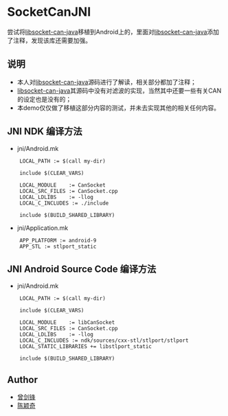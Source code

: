 # SocketCanJNI

尝试将[libsocket-can-java](https://github.com/entropia/libsocket-can-java)移植到Android上的，里面对[libsocket-can-java](https://github.com/entropia/libsocket-can-java)添加了注释，发现该库还需要加强。

## 说明

* 本人对[libsocket-can-java](https://github.com/entropia/libsocket-can-java)源码进行了解读，相关部分都加了注释；
* [libsocket-can-java](https://github.com/entropia/libsocket-can-java)其源码中没有对滤波的实现，当然其中还要一些有关CAN的设定也是没有的；
* 本demo仅仅做了移植这部分内容的测试，并未去实现其他的相关任何内容。

## JNI NDK 编译方法

* jni/Android.mk

```
    LOCAL_PATH := $(call my-dir)

    include $(CLEAR_VARS)

    LOCAL_MODULE    := CanSocket
    LOCAL_SRC_FILES := CanSocket.cpp
    LOCAL_LDLIBS    := -llog
    LOCAL_C_INCLUDES := ./include

    include $(BUILD_SHARED_LIBRARY)
```

* jni/Application.mk

```
    APP_PLATFORM := android-9
    APP_STL := stlport_static
```

## JNI Android Source Code 编译方法

* jni/Android.mk
```
    LOCAL_PATH := $(call my-dir)

    include $(CLEAR_VARS)

    LOCAL_MODULE    := libCanSocket
    LOCAL_SRC_FILES := CanSocket.cpp
    LOCAL_LDLIBS    := -llog
    LOCAL_C_INCLUDES := ndk/sources/cxx-stl/stlport/stlport
    LOCAL_STATIC_LIBRARIES += libstlport_static

    include $(BUILD_SHARED_LIBRARY)
```

## Author

* [曾剑锋](http://www.cnblogs.com/zengjfgit/)
* [陈颖奇](http://www.cnblogs.com/ChYQ/)
